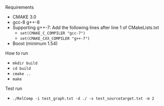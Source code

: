 <h> Requirements </h>

- CMAKE 3.0
- gcc-8 g++-8
- Supporting g++-7: Add the following lines after line 1 of CMakeLists.txt
  - `set(CMAKE_C_COMPILER "gcc-7")`
  - `set(CMAKE_CXX_COMPILER "g++-7")`
- Boost (minimum 1.54)

<h> How to run </h>

- `mkdir build`
- `cd build`
- `cmake ..`
- `make`

<h> Test run </h>

- `./RelComp -i test_graph.txt -d ./ -s test_sourcetarget.txt -m 2`
